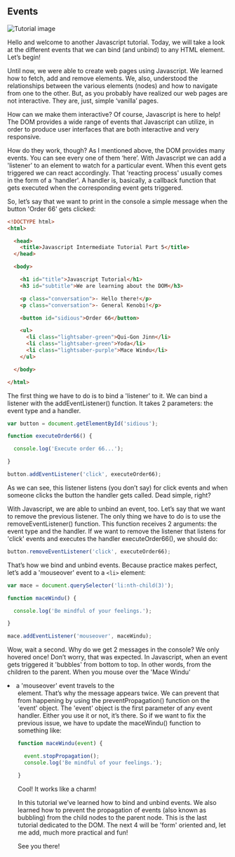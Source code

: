 ## Events

![Tutorial image](https://4.bp.blogspot.com/-fSKg9RlfpmA/W3GCqxeKIoI/AAAAAAAABEg/ReOxbL2f9KMOqk0mX8Zw5cx6lO5egCUJQCLcBGAs/s1600/Javascript-Intermediate-5.png)

Hello and welcome to another Javascript tutorial. Today, we will take a look at the different events that we can bind (and unbind) to any HTML element. Let’s begin! 

Until now, we were able to create web pages using Javascript. We learned how to fetch, add and remove elements. We, also, understood the relationships between the various elements (nodes) and how to navigate from one to the other. But, as you probably have realized our web pages are not interactive. They are, just, simple ‘vanilla’ pages. 

How can we make them interactive? Of course, Javascript is here to help! The DOM provides a wide range of events that Javascript can utilize, in order to produce user interfaces that are both interactive and very responsive. 

How do they work, though? As I mentioned above, the DOM provides many events. You can see every one of them ‘here’. With Javascript we can add a 'listener' to an element to watch for a particular event. When this event gets triggered we can react accordingly. That 'reacting process' usually comes in the form of a 'handler'. A handler is, basically, a callback function that gets executed when the corresponding event gets triggered. 

So, let’s say that we want to print in the console a simple message when the button 'Order 66' gets clicked: 

```html
<!DOCTYPE html>
<html>

  <head>
    <title>Javascript Intermediate Tutorial Part 5</title>
  </head>

  <body>

    <h1 id="title">Javascript Tutorial</h1>
    <h3 id="subtitle">We are learning about the DOM</h3>

    <p class="conversation">- Hello there!</p>
    <p class="conversation">- General Kenobi!</p>

    <button id="sidious">Order 66</button>

    <ul>
      <li class="lightsaber-green">Qui-Gon Jinn</li>
      <li class="lightsaber-green">Yoda</li>
      <li class="lightsaber-purple">Mace Windu</li>
    </ul>

  </body>

</html>
```

The first thing we have to do is to bind a 'listener' to it. We can bind a listener with the addEventListener() function. It takes 2 parameters: the event type and a handler. 

```javascript
var button = document.getElementById('sidious');

function executeOrder66() {

  console.log('Execute order 66...');

}

button.addEventListener('click', executeOrder66);
```

As we can see, this listener listens (you don’t say) for click events and when someone clicks the button the handler gets called. Dead simple, right? 

With Javascript, we are able to unbind an event, too. Let’s say that we want to remove the previous listener. The only thing we have to do is to use the removeEventListener() function. This function receives 2 arguments: the event type and the handler. If we want to remove the listener that listens for 'click' events and executes the handler executeOrder66(), we should do: 

```javascript
button.removeEventListener('click', executeOrder66);
```

That’s how we bind and unbind events. Because practice makes perfect, let’s add a 'mouseover' event to a `<li>` element: 

```javascript
var mace = document.querySelector('li:nth-child(3)');

function maceWindu() {

  console.log('Be mindful of your feelings.');

}

mace.addEventListener('mouseover', maceWindu);
```

Wow, wait a second. Why do we get 2 messages in the console? We only hovered once! Don’t worry, that was expected. In Javascript, when an event gets triggered it 'bubbles' from bottom to top. In other words, from the children to the parent. When you mouse over the 'Mace Windu' <li> a 'mouseover' event travels to the <ul> element. That’s why the message appears twice. We can prevent that from happening by using the preventPropagation() function on the 'event' object. The 'event' object is the first parameter of any event handler. Either you use it or not, it’s there. So if we want to fix the previous issue, we have to update the maceWindu() function to something like:

```javascript
function maceWindu(event) {

  event.stopPropagation();
  console.log('Be mindful of your feelings.');

}
```

Cool! It works like a charm! 

In this tutorial we’ve learned how to bind and unbind events. We also learned how to prevent the propagation of events (also known as bubbling) from the child nodes to the parent node. This is the last tutorial dedicated to the DOM. The next 4 will be 'form' oriented and, let me add, much more practical and fun! 

See you there!
